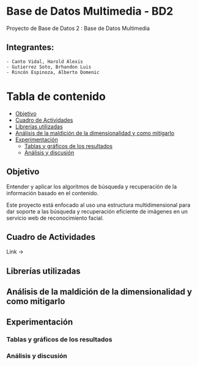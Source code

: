 # Base de Datos Multimedia - BD2

Proyecto de Base de Datos 2 : Base de Datos Multimedia

## Integrantes:
    - Canto Vidal, Harold Alexis
    - Gutierrez Soto, Brhandon Luis
    - Rincón Espinoza, Alberto Domenic


# Tabla de contenido
- [Objetivo](#Objetivo)
- [Cuadro de Actividades](#Cuadro-de-Actividades)
- [Librerías utilizadas](#Librerías-utilizadas)
- [Análisis de la maldición de la dimensionalidad y como mitigarlo](#Análisis-de-la-maldición-de-la-dimensionalidad-y-como-mitigarlo)
- [Experimentación](#Experimentación)
  * [Tablas y gráficos de los resultados](#Tablas-y-gráficos-de-los-resultados)
  * [Análisis y discusión](#Análisis-y-discusión)

## Objetivo
  Entender y aplicar los algoritmos de búsqueda y recuperación de la información basado en el contenido.
  
  Este proyecto está enfocado al uso una estructura multidimensional para dar soporte a las búsqueda y
  recuperación eficiente de imágenes en un servicio web de reconocimiento facial.

## Cuadro de Actividades

Link ->

## Librerías utilizadas


## Análisis de la maldición de la dimensionalidad y como mitigarlo


## Experimentación

### Tablas y gráficos de los resultados

### Análisis y discusión
